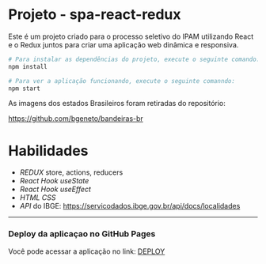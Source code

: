 # Projeto - spa-react-redux

Este é um projeto criado para o processo seletivo do IPAM utilizando React e o Redux juntos 
para criar uma aplicação web dinâmica e responsiva.


```bash
# Para instalar as dependências do projeto, execute o seguinte comando:
npm install

# Para ver a aplicação funcionando, execute o seguinte comanndo:
npm start

```
As imagens dos estados Brasileiros foram retiradas do repositório:

https://github.com/bgeneto/bandeiras-br

# Habilidades

  - _REDUX_ store, actions, reducers
  - _React Hook useState_
  - _React Hook useEffect_
  - _HTML_ _CSS_ 
  - _API_ do IBGE: https://servicodados.ibge.gov.br/api/docs/localidades
---

### Deploy da aplicaçao no GitHub Pages

Você pode acessar a aplicação no link:
[DEPLOY](https://renatoft89.github.io/spa-react-redux/)